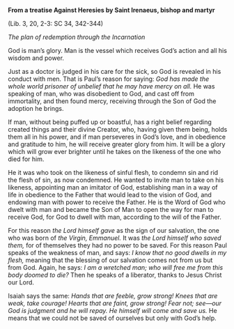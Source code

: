 

**From a treatise Against Heresies by Saint Irenaeus, bishop and martyr**

(Lib. 3, 20, 2-3: SC 34, 342-344)

_The plan of redemption through the Incarnation_

God is man’s glory. Man is the vessel which receives God’s action and all his wisdom and power.

Just as a doctor is judged in his care for the sick, so God is revealed in his conduct with men. That is Paul’s reason for saying: _God has made the whole world prisoner of unbelief that he may have mercy on all._ He was speaking of man, who was disobedient to God, and cast off from immortality, and then found mercy, receiving through the Son of God the adoption he brings.

If man, without being puffed up or boastful, has a right belief regarding created things and their divine Creator, who, having given them being, holds them all in his power, and if man perseveres in God’s love, and in obedience and gratitude to him, he will receive greater glory from him. It will be a glory which will grow ever brighter until he takes on the likeness of the one who died for him.

He it was who took on the likeness of sinful flesh, to condemn sin and rid the flesh of sin, as now condemned. He wanted to invite man to take on his likeness, appointing man an imitator of God, establishing man in a way of life in obedience to the Father that would lead to the vision of God, and endowing man with power to receive the Father. He is the Word of God who dwelt with man and became the Son of Man to open the way for man to receive God, for God to dwell with man, according to the will of the Father.

For this reason _the Lord himself gave_ as the sign of our salvation, the one who was born of _the Virgin, Emmanuel._ It was _the Lord himself who saved them,_ for of themselves they had no power to be saved. For this reason Paul speaks of the weakness of man, and says: _I know that no good dwells in my flesh,_ meaning that the blessing of our salvation comes not from us but from God. Again, he says: _I am a wretched man; who will free me from this body doomed to die?_ Then he speaks of a liberator, thanks to Jesus Christ our Lord.

Isaiah says the same: _Hands that are feeble, grow strong! Knees that are weak, take courage! Hearts that are faint, grow strong! Fear not; see—our God is judgment and he will repay. He himself will come and save us._ He means that we could not be saved of ourselves but only with God’s help.

